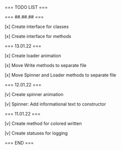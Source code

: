 ﻿ === TODO LIST ===

 === ##.##.## ===

 [x] Create interface for classes

 [x] Create interface for methods


 === 13.01.22 ===

 [x] Create loader animation
 
 [x] Move Write methods to separate file

 [x] Move Spinner and Loader methods to separate file


 === 12.01.22 ===

 [v] Create spinner animation

 [v] Spinner: Add informational text to constructor


 === 11.01.22 ===
 
 [v] Create method for colored written

 [v] Create statuses for logging


 === END ===